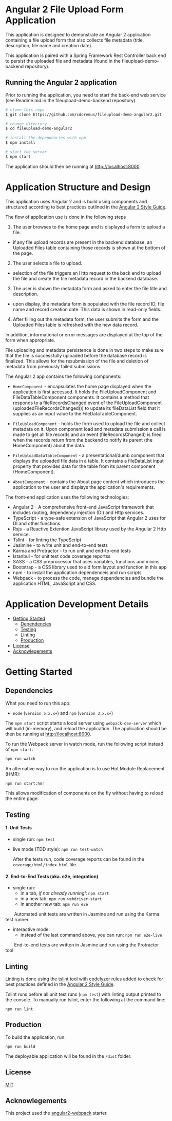# Angular 2 File Upload Form Application

This application is designed to demonstrate an Angular 2 application containing a
file upload form that also collects file metadata (title, description, file name
and creation date).

This application is paired with a Spring Framework Rest Controller back end
to persist the uploaded file and metadata (found in the fileupload-demo-backend repository).

## Running the Angular 2 application

Prior to running the application, you need to start the back-end web service
(see Readme.md in the fileupload-demo-backend repository).

```bash
# clone this repo
$ git clone https://github.com/cdoremus/fileupload-demo-angular2.git

# change directory
$ cd fileupload-demo-angular2

# install the dependencies with npm
$ npm install

# start the server
$ npm start
```
The application should then be running at [http://localhost:8000](http://localhost:8000).

# Application Structure and Design

This application uses Angular 2 and is build using components and structured according to best
practices outlined in the [Angular 2 Style Guide](https://angular.io/styleguide).

The flow of application use is done in the following steps

1. The user browses to the home page and is displayed a form to upload a file.
  * if any file upload records are present in the backend database, an Uploaded Files table containing those records is shown at the bottom of the page.
2. The user selects a file to upload.
  * selection of the file triggers an Http request to the back end to upload the file and create the file metadata record in the backend database.
3. The user is shown the metadata form and asked to enter the file title and description.
  * upon display, the metadata form is populated with the file record ID, file name and record creation date. This data is shown in read-only fields.
4. After filling out the metadata form, the user submits the form and the Uploaded Files table is refreshed
with the new data record.

In addition, informational or error messages are displayed at the top of the form
when appropriate.

File uploading and metadata persistence is done in two steps to make sure that the file
is successfully uploaded before the database record is finalized. This allows for the resubmission
of the file and deletion of metadata from previously failed submissions.

The Angular 2 app contains the following components:
* `HomeComponent` - encapsulates the home page displayed when the application is
first accessed. It holds the FileUploadComponent and FileDataTableComponent components.
It contains a method that responds to a fileRecordsChanged event of the FileUploadComponent
(uploadedFileRecordsChanged()) to update its fileDataList field that it supplies as an input value
to the FileDataTableComponent.

* `FileUploadComponent` - holds the form used to upload the file and collect metadata on it.
Upon component load and metadata submission a call is made to get all file records and
an event (fileRecordsChanged) is fired when the records return from the backend to
notify its parent (the HomeComponent) about the data.

* `FileUploadDataTableComponent` - a presentational/dumb component that displays the uploaded
file data in a table. It contains a fileDataList input property that provides data for
the table from its parent component (HomeComponent).

* `AboutComponent` - contains the About page content which introduces the application to the user
and displays the application's requirements.

The front-end application uses the following technologies:
- Angular 2 - A comprehensive front-end JavaScript framework that includes routing,
dependency injection (DI) and Http services.
- TypeScript - a type-safe extension of JavaScript that Angular 2 uses for DI and other functions.
- Rxjs - a Reactive Extention JavaScript library used by the Angular 2 Http service.
- Tslint - for linting the TypeScript
- Jasimine - to write unit and end-to-end tests
- Karma and Protractor - to run unit and end-to-end tests
- Istanbul - for unit test code coverage reportss
- SASS - a CSS preprocessor that uses variables, functions and mixins
- Bootstrap - a CSS library used to aid form layout and function in this app
- npm - to install the application dependenceis and run scripts
- Webpack - to process the code, manage dependencies and bundle the application HTML, JavaScript and CSS.


# Application Development Details

* [Getting Started](#getting-started)
    * [Dependencies](#dependencies)
    * [Testing](#testing)
    * [Linting](#linting)
    * [Production](#production)
* [License](#license)
* [Acknowlegements](#acknowlegements)

# Getting Started

## Dependencies

What you need to run this app:
* `node` (`version 5.x.x+`) and `npm` (`version 3.x.x+`)

The `npm start` script starts a local server using `webpack-dev-server`
which will build (in-memory), and reload the application.
The application should be then be running at [http://localhost:8000](http://localhost:8000).

To run the Webpack server in watch mode, run the following script instead of `npm start`:
```bash
npm run watch
```
An alternative way to run the application is to use Hot Module Replacement (HMR):
  ```bash
npm run start:hmr
  ```

This allows modification of components on the fly without having to reload the entire page.

## Testing

#### 1. Unit Tests

* single run: `npm test`
* live mode (TDD style): `npm run test-watch`

  After the tests run, code coverage reports can be found in the `coverage/html/index.html` file.


#### 2. End-to-End Tests (aka. e2e, integration)

* single run:
  * in a tab, *if not already running!*: `npm start`
  * in a new tab: `npm run webdriver-start`
  * in another new tab: `npm run e2e`

&nbsp;&nbsp;&nbsp;&nbsp;&nbsp;&nbsp; Automated unit tests are written in Jasmine and run using the Karma test runner.

* interactive mode:
  * instead of the last command above, you can run: `npm run e2e-live`

&nbsp;&nbsp;&nbsp;&nbsp;&nbsp;&nbsp; End-to-end tests are written in Jasmine and run using the Protractor tool
## Linting

  Linting is done using the [tslint](https://github.com/palantir/tslint) tool with [codelyzer](https://github.com/mgechev/codelyzer) rules added to
  check for best practices defined in the [Angular 2 Style Guide](https://angular.io/styleguide).

  Tslint runs before all unit test runs (`npm test`) with linting output printed to the console. To manually run tslint, enter the following at the command line:
  ```
npm run lint
  ```

## Production

To build the application, run:

  ```
npm run build
  ```

The deployable application will be found in the `/dist` folder.

## License

[MIT](/LICENSE)

## Acknowlegements

This project used the [angular2-webpack](https://github.com/preboot/angular2-webpack) starter.

